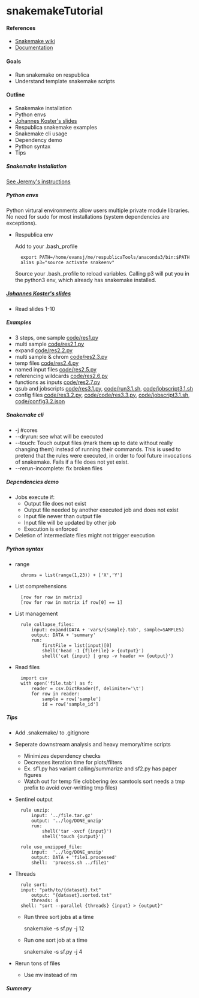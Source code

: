 # snakemakeTutorial

#### References
* [Snakemake wiki](https://bitbucket.org/snakemake/snakemake/wiki/Home)
* [Documentation](https://bitbucket.org/snakemake/snakemake/wiki/Documentation)

#### Goals
* Run snakemake on respublica
* Understand template snakemake scripts

#### Outline
* Snakemake installation
* Python envs
* [Johannes Koster's slides](http://slides.com/johanneskoester/deck-1#/1)
* Respublica snakemake examples
* Snakemake cli usage
* Dependency demo
* Python syntax
* Tips

##### Snakemake installation
[See Jeremy's instructions](https://github.research.chop.edu/leipzigj/fastq_to_gvcf_for_noor_dawany)

##### Python envs
Python virtural environments allow users multiple private module libraries. No need for sudo for most installations (system dependencies are exceptions).
* Respublica env

    Add to your .bash_profile

        export PATH=/home/evansj/me/respublicaTools/anaconda3/bin:$PATH
        alias p3="source activate snakeenv"
        
    Source your .bash_profile to reload variables. Calling p3 will put you in the python3 env, which already has snakemake installed.

##### [Johannes Koster's slides](http://slides.com/johanneskoester/deck-1#/1)
* Read slides 1-10

##### Examples
* 3 steps, one sample [code/res1.py](code/res1.py)
* multi sample [code/res2.1.py](code/res2.1.py)
* expand [code/res2.2.py](code/res2.2.py)
* multi sample & chrom [code/res2.3.py](code/res2.3.py)
* temp files [code/res2.4.py](code/res2.4.py)
* named input files [code/res2.5.py](code/res2.5.py)
* referencing wildcards [code/res2.6.py](code/res2.6.py)
* functions as inputs [code/res2.7.py](code/res2.7.py)
* qsub and jobscripts [code/res3.1.py](code/res3.1.py), [code/run3.1.sh](code/run3.1.sh), [code/jobscript3.1.sh](code/jobscript3.1.sh)
* config files [code/res3.2.py](code/run.3.2.py), [code/code/res3.3.py](code/res3.2.py), [code/jobscript3.1.sh](code/jobscript3.1.sh), [code/config3.2.json](code/config3.2.json)

##### Snakemake cli
* -j #cores
* --dryrun: see what will be executed
* --touch: Touch output files (mark them up to date without really changing them) instead of running their commands. This is used to pretend that the rules were executed, in order to fool future invocations of snakemake. Fails if a file does not yet exist.
* --rerun-incomplete: fix broken files

##### Dependencies demo
* Jobs execute if:
    * Output file does not exist
    * Output file needed by another executed job and does not exist
    * Input file newer than output file
    * Input file will be updated by other job
    * Execution is enforced
* Deletion of intermediate files might not trigger execution

##### Python syntax
* range

        chroms = list(range(1,23)) + ['X','Y']

* List comprehensions

        [row for row in matrix]
        [row for row in matrix if row[0] == 1]
    
* List management
 
        rule collapse_files:
            input: expand(DATA + 'vars/{sample}.tab', sample=SAMPLES)
            output: DATA + 'summary'
            run:
                firstFile = list(input)[0]
                shell('head -1 {fileFile} > {output}')
                shell('cat {input} | grep -v header >> {output}')

* Read files
  
        import csv
        with open('file.tab') as f:
            reader = csv.DictReader(f, delimiter='\t')
            for row in reader:
                sample = row['sample']
                id = row['sample_id']


##### Tips
* Add .snakemake/ to .gitignore
* Seperate downstream analysis and heavy memory/time scripts
    * Minimizes dependency checks
    * Decreases iteration time for plots/filters
    * Ex. sf1.py has variant calling/summarize and sf2.py has paper figures
    * Watch out for temp file clobbering (ex samtools sort needs a tmp prefix to avoid over-writting tmp files)
* Sentinel output

        rule unzip:
            input: '../file.tar.gz'
            output: '../log/DONE_unzip'
            run:
            	shell('tar -xvcf {input}')
            	shell('touch {output}')

        rule use_unzipped_file:
            input:  '../log/DONE_unzip'
            output: DATA + 'file1.processed'
            shell:  'process.sh ../file1'

* Threads

        rule sort:
	    input: "path/to/{dataset}.txt"
            output: "{dataset}.sorted.txt"
            threads: 4
	    shell: "sort --parallel {threads} {input} > {output}"

    * Run three sort jobs at a time
    
        snakemake -s sf.py -j 12

    * Run one sort job at a time

        snakemake -s sf.py -j 4
	
* Rerun tons of files
    * Use mv instead of rm

##### Summary
